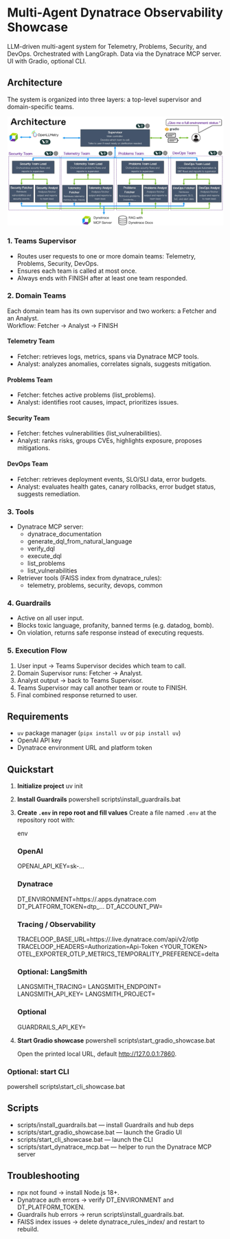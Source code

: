 # Multi-Agent Dynatrace Observability Showcase

LLM-driven multi-agent system for Telemetry, Problems, Security, and DevOps. Orchestrated with LangGraph. Data via the Dynatrace MCP server. UI with Gradio, optional CLI.


## Architecture

The system is organized into three layers: a top-level supervisor and domain-specific teams.

![Architecture](https://github.com/nerovalerius/multi-agent-showcase/blob/main/imgs/architecture.jpg?raw=true)

### 1. Teams Supervisor
- Routes user requests to one or more domain teams: Telemetry, Problems, Security, DevOps.
- Ensures each team is called at most once.
- Always ends with FINISH after at least one team responded.

### 2. Domain Teams
Each domain team has its own supervisor and two workers: a Fetcher and an Analyst.  
Workflow: Fetcher → Analyst → FINISH

#### Telemetry Team
- Fetcher: retrieves logs, metrics, spans via Dynatrace MCP tools.
- Analyst: analyzes anomalies, correlates signals, suggests mitigation.

#### Problems Team
- Fetcher: fetches active problems (list_problems).
- Analyst: identifies root causes, impact, prioritizes issues.

#### Security Team
- Fetcher: fetches vulnerabilities (list_vulnerabilities).
- Analyst: ranks risks, groups CVEs, highlights exposure, proposes mitigations.

#### DevOps Team
- Fetcher: retrieves deployment events, SLO/SLI data, error budgets.
- Analyst: evaluates health gates, canary rollbacks, error budget status, suggests remediation.

### 3. Tools
- Dynatrace MCP server:
  - dynatrace_documentation
  - generate_dql_from_natural_language
  - verify_dql
  - execute_dql
  - list_problems
  - list_vulnerabilities
- Retriever tools (FAISS index from dynatrace_rules):
  - telemetry, problems, security, devops, common

### 4. Guardrails
- Active on all user input.
- Blocks toxic language, profanity, banned terms (e.g. datadog, bomb).
- On violation, returns safe response instead of executing requests.

### 5. Execution Flow
1. User input → Teams Supervisor decides which team to call.
2. Domain Supervisor runs: Fetcher → Analyst.
3. Analyst output → back to Teams Supervisor.
4. Teams Supervisor may call another team or route to FINISH.
5. Final combined response returned to user.

## Requirements
- `uv` package manager (`pipx install uv` or `pip install uv`)
- OpenAI API key
- Dynatrace environment URL and platform token

## Quickstart

1. **Initialize project**
   uv init

2. **Install Guardrails**
   powershell
   scripts\install_guardrails.bat

3. **Create `.env` in repo root and fill values**
   Create a file named `.env` at the repository root with:

   env
   ### OpenAI
   OPENAI_API_KEY=sk-...

   ### Dynatrace
   DT_ENVIRONMENT=https://<env>.apps.dynatrace.com
   DT_PLATFORM_TOKEN=dtp_...
   DT_ACCOUNT_PW=

   ### Tracing / Observability
   TRACELOOP_BASE_URL=https://<tenant>.live.dynatrace.com/api/v2/otlp
   TRACELOOP_HEADERS=Authorization=Api-Token <YOUR_TOKEN>
   OTEL_EXPORTER_OTLP_METRICS_TEMPORALITY_PREFERENCE=delta

   ### Optional: LangSmith
   LANGSMITH_TRACING=
   LANGSMITH_ENDPOINT=
   LANGSMITH_API_KEY=
   LANGSMITH_PROJECT=

   ### Optional
   GUARDRAILS_API_KEY=

4. **Start Gradio showcase**
   powershell
   scripts\start_gradio_showcase.bat

   Open the printed local URL, default http://127.0.0.1:7860.

### Optional: start CLI
powershell
scripts\start_cli_showcase.bat

## Scripts
- scripts/install_guardrails.bat — install Guardrails and hub deps
- scripts/start_gradio_showcase.bat — launch the Gradio UI
- scripts/start_cli_showcase.bat — launch the CLI
- scripts/start_dynatrace_mcp.bat — helper to run the Dynatrace MCP server

## Troubleshooting
- npx not found → install Node.js 18+.
- Dynatrace auth errors → verify DT_ENVIRONMENT and DT_PLATFORM_TOKEN.
- Guardrails hub errors → rerun scripts\install_guardrails.bat.
- FAISS index issues → delete dynatrace_rules_index/ and restart to rebuild.